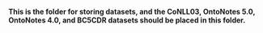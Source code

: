 **This is the folder for storing datasets, and the CoNLL03, OntoNotes 5.0, OntoNotes 4.0, and BC5CDR datasets should be placed in this folder.**